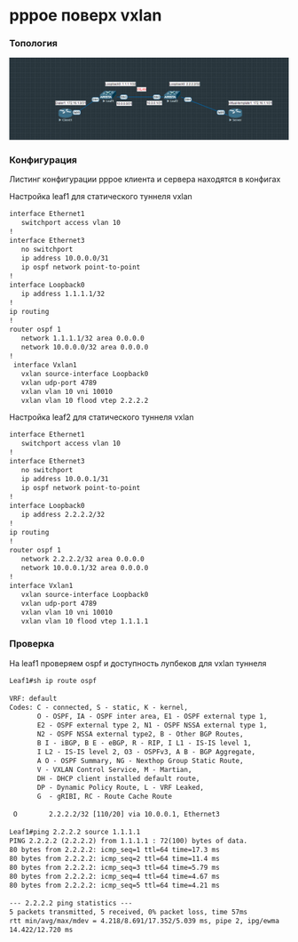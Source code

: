# pppoe поверх vxlan

### Топология
![Текущая топология](topology.png "Текущая топология")

### Конфигурация 
Листинг конфигурации pppoe клиента и сервера находятся в конфигах  

Настройка leaf1 для статического туннеля vxlan
```
interface Ethernet1
   switchport access vlan 10
!
interface Ethernet3
   no switchport
   ip address 10.0.0.0/31
   ip ospf network point-to-point
!
interface Loopback0
   ip address 1.1.1.1/32
!
ip routing
!
router ospf 1
   network 1.1.1.1/32 area 0.0.0.0
   network 10.0.0.0/32 area 0.0.0.0
! 
 interface Vxlan1
   vxlan source-interface Loopback0
   vxlan udp-port 4789
   vxlan vlan 10 vni 10010
   vxlan vlan 10 flood vtep 2.2.2.2
 ```

Настройка leaf2 для статического туннеля vxlan
```
interface Ethernet1
   switchport access vlan 10
!
interface Ethernet3
   no switchport
   ip address 10.0.0.1/31
   ip ospf network point-to-point
!
interface Loopback0
   ip address 2.2.2.2/32
!
ip routing
!
router ospf 1
   network 2.2.2.2/32 area 0.0.0.0
   network 10.0.0.1/32 area 0.0.0.0
!
interface Vxlan1
   vxlan source-interface Loopback0
   vxlan udp-port 4789
   vxlan vlan 10 vni 10010
   vxlan vlan 10 flood vtep 1.1.1.1
```

### Проверка
На leaf1 проверяем ospf и доступность лупбеков для vxlan туннеля
```
Leaf1#sh ip route ospf

VRF: default
Codes: C - connected, S - static, K - kernel,
       O - OSPF, IA - OSPF inter area, E1 - OSPF external type 1,
       E2 - OSPF external type 2, N1 - OSPF NSSA external type 1,
       N2 - OSPF NSSA external type2, B - Other BGP Routes,
       B I - iBGP, B E - eBGP, R - RIP, I L1 - IS-IS level 1,
       I L2 - IS-IS level 2, O3 - OSPFv3, A B - BGP Aggregate,
       A O - OSPF Summary, NG - Nexthop Group Static Route,
       V - VXLAN Control Service, M - Martian,
       DH - DHCP client installed default route,
       DP - Dynamic Policy Route, L - VRF Leaked,
       G  - gRIBI, RC - Route Cache Route

 O        2.2.2.2/32 [110/20] via 10.0.0.1, Ethernet3

Leaf1#ping 2.2.2.2 source 1.1.1.1
PING 2.2.2.2 (2.2.2.2) from 1.1.1.1 : 72(100) bytes of data.
80 bytes from 2.2.2.2: icmp_seq=1 ttl=64 time=17.3 ms
80 bytes from 2.2.2.2: icmp_seq=2 ttl=64 time=11.4 ms
80 bytes from 2.2.2.2: icmp_seq=3 ttl=64 time=5.79 ms
80 bytes from 2.2.2.2: icmp_seq=4 ttl=64 time=4.67 ms
80 bytes from 2.2.2.2: icmp_seq=5 ttl=64 time=4.21 ms

--- 2.2.2.2 ping statistics ---
5 packets transmitted, 5 received, 0% packet loss, time 57ms
rtt min/avg/max/mdev = 4.218/8.691/17.352/5.039 ms, pipe 2, ipg/ewma 14.422/12.720 ms

```
